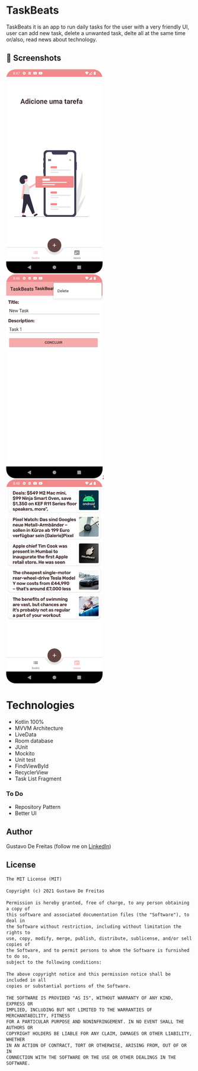 # TaskBeats

TaskBeats it is an app to run daily tasks for the user with a very friendly UI, user can add new task, delete a unwanted task, delte all at the same time or/also, read news about technology.

## :camera_flash: Screenshots
<!-- You can add more screenshots here if you like -->
<img src="/result/taskbeats.png" width="260">&emsp; <img src="/result/taskbeats3.png" width="260">; <img src="/result/taskbeats4.png" width="260">

# Technologies
* Kotlin 100%
* MVVM Architecture
* LiveData
* Room database
* JUnit
* Mockito
* Unit test
* FindViewById
* RecyclerView
* Task List Fragment

### To Do
* Repository Pattern
* Better UI 

## Author

Gustavo De Freitas (follow me on [LinkedIn](https://www.linkedin.com/in/gustavo-de-freitas/))

## License
```
The MIT License (MIT)

Copyright (c) 2021 Gustavo De Freitas

Permission is hereby granted, free of charge, to any person obtaining a copy of
this software and associated documentation files (the "Software"), to deal in
the Software without restriction, including without limitation the rights to
use, copy, modify, merge, publish, distribute, sublicense, and/or sell copies of
the Software, and to permit persons to whom the Software is furnished to do so,
subject to the following conditions:

The above copyright notice and this permission notice shall be included in all
copies or substantial portions of the Software.

THE SOFTWARE IS PROVIDED "AS IS", WITHOUT WARRANTY OF ANY KIND, EXPRESS OR
IMPLIED, INCLUDING BUT NOT LIMITED TO THE WARRANTIES OF MERCHANTABILITY, FITNESS
FOR A PARTICULAR PURPOSE AND NONINFRINGEMENT. IN NO EVENT SHALL THE AUTHORS OR
COPYRIGHT HOLDERS BE LIABLE FOR ANY CLAIM, DAMAGES OR OTHER LIABILITY, WHETHER
IN AN ACTION OF CONTRACT, TORT OR OTHERWISE, ARISING FROM, OUT OF OR IN
CONNECTION WITH THE SOFTWARE OR THE USE OR OTHER DEALINGS IN THE SOFTWARE.
```
